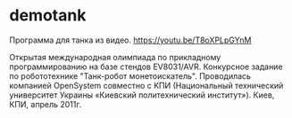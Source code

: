 # demotank
Программа для танка из видео.
https://youtu.be/T8oXPLpGYnM

Открытая международная олимпиада по прикладному программированию на базе стендов EV8031/AVR.
Конкурсное задание по робототехнике "Танк-робот монетоискатель".
Проводилась компанией OpenSystem совместно с КПИ (Национальный технический университет Украины «Киевский политехнический институт»). Киев, КПИ, апрель 2011г. 

